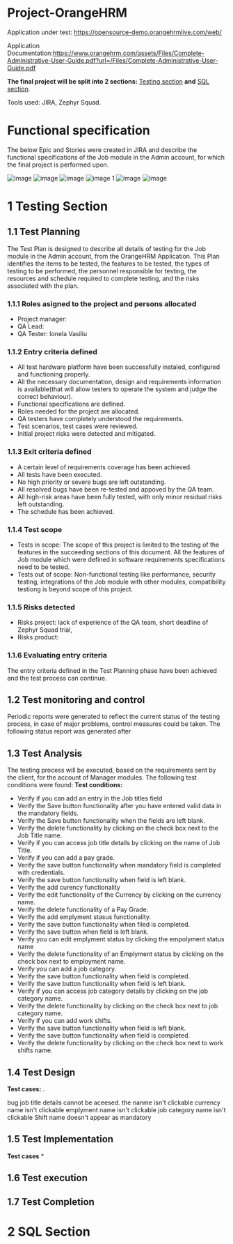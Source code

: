# Project-OrangeHRM
Application under test: https://opensource-demo.orangehrmlive.com/web/

 Application Documentation:https://www.orangehrm.com/assets/Files/Complete-Administrative-User-Guide.pdf?url=/Files/Complete-Administrative-User-Guide.pdf
 
**The final project will be split into 2 sections:** [Testing section](https://github.com/VasiliuIonela/Project-OrangeHRM/edit/main/README.md#1-testing-section) **and** [SQL section](https://github.com/VasiliuIonela/Project-OrangeHRM/edit/main/README.md#2-sql-section).

Tools used: JIRA, Zephyr Squad.

# Functional specification

The below Epic and Stories were created in JIRA and describe the functional specifications of the Job module in the Admin account, for which the final project is performed upon.

![image](https://github.com/VasiliuIonela/Project-OrangeHRM/blob/main/jobModule.jpeg)
![image](https://github.com/VasiliuIonela/Project-OrangeHRM/blob/main/job%20titles.jpeg)
![image](https://github.com/VasiliuIonela/Project-OrangeHRM/blob/main/pay%20grade.jpeg)
![image 1](https://github.com/VasiliuIonela/Project-OrangeHRM/blob/main/employment%20status.jpeg)
![image](https://github.com/VasiliuIonela/Project-OrangeHRM/blob/main/job%20categories.jpeg)
![image](https://github.com/VasiliuIonela/Project-OrangeHRM/blob/main/workShifts.jpeg)

# 1 Testing Section
## 1.1 Test Planning
The Test Plan is designed to describe all details of testing for the Job module in the Admin account, from the OrangeHRM Application. This Plan identifies the items to be tested, the features to be tested, the types of testing to be performed, the personnel responsible for testing, the resources and schedule required to complete testing, and the risks associated with the plan.
### 1.1.1 Roles asigned to the project and persons allocated
* Project manager:
* QA Lead:
* QA Tester: Ionela Vasiliu
### 1.1.2 Entry criteria defined
* All test hardware platform have been successfully instaled, configured and functioning properly.
* All the necessary documentation, design and requirements information is available(that will allow testers to operate the system and judge the correct behaviour).
* Functional specifications are defined.
* Roles needed for the project are allocated.
* QA testers have completely understood the requirements.
* Test scenarios, test cases were reviewed.
* Initial project risks were detected and mitigated.
### 1.1.3 Exit criteria defined
* A certain level of requirements coverage has been achieved.
* All tests have been executed.
* No high priority or severe bugs are left outstanding.
* All resolved bugs have been re-tested and appoved by the QA team.
* All high-risk areas have been fully tested, with only minor residual risks left outstanding.
* The schedule has been achieved.
### 1.1.4 Test scope
* Tests in scope: The scope of this project is limited to the testing of the features in the succeeding sections of this document. All the features of Job module which were defined in software requirements specifications need to be tested.
* Tests out of scope: Non-functional testing like performance, security testing, integrations of the Job module with other modules, compatibility testiong is beyond scope of this project.
### 1.1.5 Risks detected
* Risks project: lack of experience of the QA team, short deadline of Zephyr Squad trial,
* Risks product:
### 1.1.6 Evaluating entry criteria
The entry criteria defined in the Test Planning phase have been achieved and the test process can continue.
## 1.2 Test monitoring and control
Periodic reports were generated to reflect the current status of the testing process, in case of major problems, control measures could be taken.
The following status report was generated after
## 1.3 Test Analysis
The testing process will be executed, based on the requirements sent by the client, for the account of Manager modules. The following test conditions were found:
**Test conditions:**
* Verify if you can add an entry in the Job titles field
* Verify the Save button functionality after you have entered valid data in the mandatory fields.
* Verify the Save button functionality when the fields are left blank.
* Verify the delete functionality by clicking on the check box next to the Job Title name.
* Verify if you can access job title details by clicking on the name of Job Title.
* Verify if you can add a pay grade.
* Verify the save button functionality when mandatory field is completed with credentials.
* Verify the save button functionality when field is left blank.
* Verify the add curency functionality 
* Verify the edit functionality of the Currency by clicking on the currency name.
* Verify the delete functionality of a  Pay Grade.
* Verify the add emplyment stasus functionality.
* Verify the save button functionality when filed is completed.
* Verify the save button when field is left blank.
* Verify you can edit emplyment status by clicking the empolyment status name
* Verify the delete functionality of an Emplyment status by clicking on the check box next to employment name.
* Verify you can add a job category.
* Verify the save button functionality when field is completed.
*  Verify the save button functionality when field is left blank.
*  Verify if you can access job category details by clicking on the job category name.
*  Verify the delete functionality by clicking on the check box next to job category name.
*  Verify if you can add work shifts.
*  Verify the save button functionality when field is left blank.
*  Verify the save button functionality when field is completed.
*  Verify the delete functionality by clicking on the check box next to work shifts name.
## 1.4 Test Design
**Test cases:**
.


bug job title details cannot be aceesed. the nanme isn't clickable
currency name isn't clickable
emplyment name isn't clickable
job category name isn't clickable
Shift name doesn't appear as mandatory
## 1.5 Test Implementation
**Test cases**
* 

## 1.6 Test execution
## 1.7 Test Completion
# 2 SQL Section

